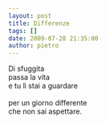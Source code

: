 ```yaml
---
layout: post
title: Differenze
tags: []
date: 2009-07-28 21:35:00
author: pietro
---
```

Di sfuggita<br/>passa la vita<br/>e tu lì stai a guardare<br/><br/>per un giorno differente<br/>che non sai aspettare.
